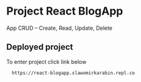 
# Project React BlogApp

App CRUD – Create, Read, Update, Delete




## Deployed project

To enter project click link below

```bash
  https://react-blogapp.slawomirkarabin.repl.co
```


